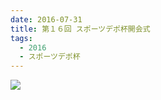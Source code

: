 ```yaml
---
date: 2016-07-31
title: 第１６回 スポーツデポ杯開会式
tags:
  - 2016
  - スポーツデポ杯
---
```


![](/images/2016-07-31--main.jpg)
